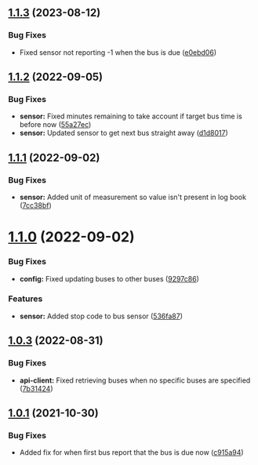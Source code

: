 ## [1.1.3](https://github.com/BottlecapDave/HomeAssistant-FirstBus/compare/v1.1.2...v1.1.3) (2023-08-12)


### Bug Fixes

* Fixed sensor not reporting -1 when the bus is due ([e0ebd06](https://github.com/BottlecapDave/HomeAssistant-FirstBus/commit/e0ebd065ba3fc5ece573823baf2271a51f54aac1))

## [1.1.2](https://github.com/BottlecapDave/HomeAssistant-FirstBus/compare/v1.1.1...v1.1.2) (2022-09-05)


### Bug Fixes

* **sensor:** Fixed minutes remaining to take account if target bus time is before now ([55a27ec](https://github.com/BottlecapDave/HomeAssistant-FirstBus/commit/55a27ecbcc0cd61e506c4221454715f6da5b0df5))
* **sensor:** Updated sensor to get next bus straight away ([d1d8017](https://github.com/BottlecapDave/HomeAssistant-FirstBus/commit/d1d8017d9f2ad01cad3a6f6124ccb2bea89f49bb))

## [1.1.1](https://github.com/BottlecapDave/HomeAssistant-FirstBus/compare/v1.1.0...v1.1.1) (2022-09-02)


### Bug Fixes

* **sensor:** Added unit of measurement so value isn't present in log book ([7cc38bf](https://github.com/BottlecapDave/HomeAssistant-FirstBus/commit/7cc38bfb3ec6c61b09f915cb5b1d77597e19e8e0))

# [1.1.0](https://github.com/BottlecapDave/HomeAssistant-FirstBus/compare/v1.0.3...v1.1.0) (2022-09-02)


### Bug Fixes

* **config:** Fixed updating buses to other buses ([9297c86](https://github.com/BottlecapDave/HomeAssistant-FirstBus/commit/9297c86575d8200f3a6339c354e87554c0b99566))


### Features

* **sensor:** Added stop code to bus sensor ([536fa87](https://github.com/BottlecapDave/HomeAssistant-FirstBus/commit/536fa87eb4b1c24a36d168dfc1dcbbbaeff07877))

## [1.0.3](https://github.com/BottlecapDave/HomeAssistant-FirstBus/compare/v1.0.2...v1.0.3) (2022-08-31)


### Bug Fixes

* **api-client:** Fixed retrieving buses when no specific buses are specified ([7b31424](https://github.com/BottlecapDave/HomeAssistant-FirstBus/commit/7b31424348a30171714f216c2d36772f8eae3bd2))

## [1.0.1](https://github.com/BottlecapDave/HomeAssistant-FirstBus/compare/v1.0.0...v1.0.1) (2021-10-30)


### Bug Fixes

* Added fix for when first bus report that the bus is due now ([c915a94](https://github.com/BottlecapDave/HomeAssistant-FirstBus/commit/c915a94ddd4c55e8355a9d3223ad0e25e72395f2))
